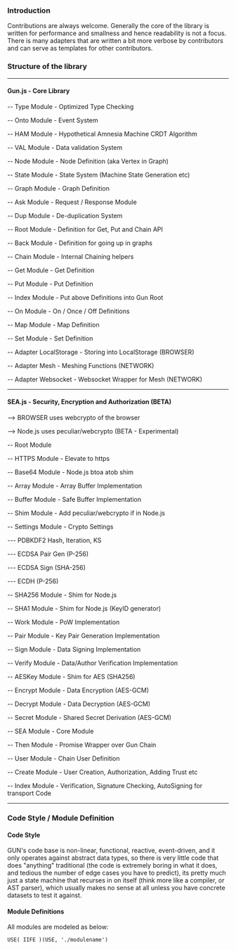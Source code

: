 ### Introduction

Contributions are always welcome. Generally the core of the library is written for performance and smallness and hence readability is not a focus. There is many adapters that are written a bit more verbose by contributors and can serve as templates for other contributors.

### Structure of the library

***

#### Gun.js - Core Library
  
-- Type Module - Optimized Type Checking

-- Onto Module - Event System

-- HAM Module - Hypothetical Amnesia Machine CRDT Algorithm

-- VAL Module - Data validation System

-- Node Module - Node Definition (aka Vertex in Graph)

-- State Module - State System (Machine State Generation etc)

-- Graph Module - Graph Definition

-- Ask Module - Request / Response Module

-- Dup Module - De-duplication System

-- Root Module - Definition for Get, Put and Chain API

-- Back Module - Definition for going up in graphs

-- Chain Module - Internal Chaining helpers

-- Get Module - Get Definition

-- Put Module - Put Definition

-- Index Module - Put above Definitions into Gun Root

-- On Module - On / Once / Off Definitions

-- Map Module - Map Definition

-- Set Module - Set Definition

-- Adapter LocalStorage - Storing into LocalStorage (BROWSER)

-- Adapter Mesh - Meshing Functions (NETWORK)

-- Adapter Websocket - Websocket Wrapper for Mesh (NETWORK)

***

#### SEA.js - Security, Encryption and Authorization (BETA)

--> BROWSER uses webcrypto of the browser

--> Node.js uses peculiar/webcrypto (BETA - Experimental)

-- Root Module

-- HTTPS Module - Elevate to https

-- Base64 Module - Node.js btoa atob shim

-- Array Module - Array Buffer Implementation

-- Buffer Module - Safe Buffer Implementation

-- Shim Module - Add peculiar/webcrypto if in Node.js

-- Settings Module - Crypto Settings

--- PDBKDF2 Hash, Iteration, KS

--- ECDSA Pair Gen (P-256)

--- ECDSA Sign (SHA-256)

--- ECDH (P-256)

-- SHA256 Module - Shim for Node.js

-- SHA1 Module - Shim for Node.js (KeyID generator)

-- Work Module - PoW Implementation

-- Pair Module - Key Pair Generation Implementation

-- Sign Module - Data Signing Implementation

-- Verify Module - Data/Author Verification Implementation

-- AESKey Module - Shim for AES (SHA256)

-- Encrypt Module - Data Encryption (AES-GCM)

-- Decrypt Module - Data Decryption (AES-GCM)

-- Secret Module - Shared Secret Derivation (AES-GCM)

-- SEA Module - Core Module

-- Then Module - Promise Wrapper over Gun Chain

-- User Module - Chain User Definition

-- Create Module - User Creation, Authorization, Adding Trust etc

-- Index Module - Verification, Signature Checking, AutoSigning for transport Code

***

### Code Style / Module Definition

#### Code Style

GUN's code base is non-linear, functional, reactive, event-driven, and it only operates against abstract data types, so there is very little code that does "anything"  traditional (the code is extremely boring in what it does, and tedious the number of edge cases you have to predict), its pretty much just a state machine that recurses in on itself (think more like a compiler, or AST parser), which usually makes no sense at all unless you have concrete datasets to test it against.

#### Module Definitions

All modules are modeled as below:
```
USE( IIFE )(USE, './modulename')
```
